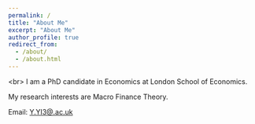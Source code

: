 ```yaml
---
permalink: /
title: "About Me"
excerpt: "About Me"
author_profile: true
redirect_from: 
  - /about/
  - /about.html
---
```

<br\>
I am a PhD candidate in Economics at London School of Economics.

<!-- I received my PhD from xx in xx.-->

My research interests are Macro Finance Theory.

Email: [Y.YI3@.ac.uk](mailto:Y.YI3@cam.ac.uk)
